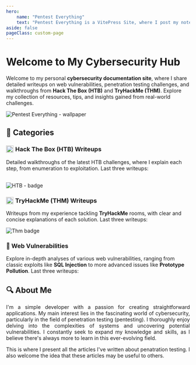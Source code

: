 ```yaml
---
hero:
    name: "Pentest Everything"
    text: "Pentest Everything is a VitePress Site, where I post my notes and writeups on various topics."
aside: false
pageClass: custom-page
---
```


<script setup>
    import LastHtbPosts from "../.vitepress/components/LastHtbPosts.vue";
    import LastThmPosts from "../.vitepress/components/LastThmPosts.vue";
    import LastVulnPosts from "../.vitepress/components/LastVulnPosts.vue";
</script>

# Welcome to My Cybersecurity Hub

Welcome to my personal **cybersecurity documentation site**, where I share detailed writeups on web vulnerabilities,
penetration testing challenges, and walkthroughs from **Hack The Box (HTB)** and **TryHackMe (THM)**. Explore my
collection of resources, tips, and insights gained from real-world challenges.

![Pentest Everything - wallpaper](/home-wallpaper.jpg)

## 📂 Categories

### <div style='display: flex; align-items: center'><img src='/icon/htb.png' style='width: 20px; height: 20px; vertical-align: middle; margin-right: 5px;'/>Hack The Box (HTB) Writeups</div>

Detailed walkthroughs of the latest HTB challenges, where I explain each step, from enumeration to exploitation. Last
three writeups:

<LastHtbPosts />

<img src="https://www.hackthebox.eu/badge/image/585215" alt="HTB - badge" style="margin-top: 1rem;" />


[//]: # (_Learn more in the [HTB section]&#40;./hack-the-box/index.md&#41;._)

### <div style='display: flex; align-items: center'><img src='/icon/thm.png' style='width: 20px; height: 20px; vertical-align: middle; margin-right: 5px;'/>TryHackMe (THM) Writeups</div>

Writeups from my experience tackling **TryHackMe** rooms, with clear and concise explanations of each solution. Last
three writeups:

<img src="https://tryhackme-badges.s3.amazonaws.com/Rether.png" alt="Thm badge" />

[//]: # (_Explore more in the [THM section]&#40;./thm/index.md&#41;._)

### 🔐 Web Vulnerabilities

Explore in-depth analyses of various web vulnerabilities, ranging from classic exploits like **SQL Injection** to more
advanced issues like **Prototype Pollution**. Last three writeups:

<LastVulnPosts />

[//]: # (_Discover more in the [Vulnerabilities section]&#40;/vulnerabilities/index&#41;._)

## 🔍 About Me

<p align="justify">
I'm a simple developer with a passion for creating straightforward applications. My main interest lies in the
fascinating world of cybersecurity, particularly in the field of penetration testing (pentesting). I thoroughly enjoy
delving into the complexities of systems and uncovering potential vulnerabilities. I constantly seek to expand my
knowledge and skills, as I believe there's always more to learn in this ever-evolving field.
</p>


<p align="justify">
This is where I present all the articles I've written about penatration testing. I also welcome the idea that these
articles may be useful to others.
</p>